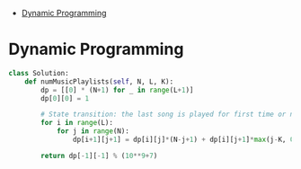 - [Dynamic Programming](#dynamic-programming)


# Dynamic Programming

```python
class Solution:
    def numMusicPlaylists(self, N, L, K):
        dp = [[0] * (N+1) for _ in range(L+1)]
        dp[0][0] = 1

        # State transition: the last song is played for first time or not
        for i in range(L):
            for j in range(N):
                dp[i+1][j+1] = dp[i][j]*(N-j+1) + dp[i][j+1]*max(j-K, 0)

        return dp[-1][-1] % (10**9+7)
```
